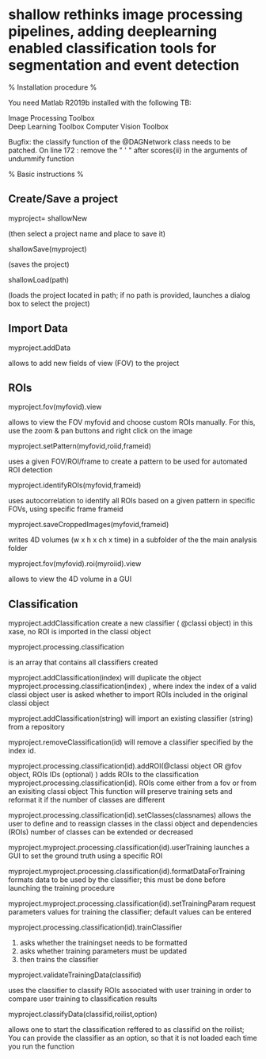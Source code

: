 # shallow rethinks image processing pipelines, adding deeplearning enabled classification tools for segmentation and event detection

% Installation procedure %

You need Matlab R2019b installed with the following TB:


Image Processing Toolbox  
Deep Learning Toolbox
Computer Vision Toolbox


Bugfix: the classify function of the @DAGNetwork class needs to be patched. On line 172 :
remove the " ' " after scores{ii} in the arguments of undummify function


% Basic instructions %


Create/Save a project
---------------------

myproject= shallowNew

 (then select a project name and place to save it)

shallowSave(myproject)

(saves the project)

shallowLoad(path)

(loads the project located in path; if no path is provided, launches a dialog box to select the project)


Import Data
------------

myproject.addData

allows to add new fields of view (FOV) to the project


ROIs
----

myproject.fov(myfovid).view

allows to view the FOV myfovid and choose custom ROIs manually. For this, use the zoom & pan buttons and right click on the image

myproject.setPattern(myfovid,roiid,frameid)

uses a given FOV/ROI/frame to create a pattern to be used for automated ROI detection

myproject.identifyROIs(myfovid,frameid)

uses autocorrelation to identify all ROIs based on a given pattern in specific FOVs, using specific frame frameid

myproject.saveCroppedImages(myfovid,frameid)

writes 4D volumes (w x h x ch x time) in a subfolder of the the main analysis folder

myproject.fov(myfovid).roi(myroiid).view

allows to view the 4D volume in a GUI

Classification
--------------

myproject.addClassification
create a new classifier  ( @classi object)
in this xase, no ROI is imported in the classi object

myproject.processing.classification

is an array that contains all classifiers created

myproject.addClassification(index) will duplicate the object myproject.processing.classification(index) , where index the index of a valid classi object
user is asked whether to import ROIs included in the original classi object

myproject.addClassification(string) will import an existing classifier (string) from a repository

myproject.removeClassification(id) will remove a classifier specified by the index id.

myproject.processing.classification(id).addROI(@classi object OR @fov object, ROIs IDs (optional) )
adds ROIs to the classification myproject.processing.classification(id).
ROIs come either from a fov or from an exisiting classi object
This function will preserve training sets and reformat it if the number of classes are different

myproject.processing.classification(id).setClasses(classnames)
allows the user to define and to reassign classes in the classi object and dependencies (ROIs)
number of classes can be extended or decreased

myproject.myproject.processing.classification(id).userTraining
launches a GUI to set the ground truth using a specific ROI

myproject.myproject.processing.classification(id).formatDataForTraining
formats data to be used by the classifier;
this must be done before launching the training procedure

myproject.myproject.processing.classification(id).setTrainingParam
request parameters values for training the classifier; default values can be entered

myproject.processing.classification(id).trainClassifier
1) asks whether the trainingset needs to be formatted
2) asks whether training parameters must be updated
3) then trains the classifier

myproject.validateTrainingData(classifid)

uses the classifier to classify ROIs associated with user training in order to compare user training to classification results

myproject.classifyData(classifid,roilist,option)

allows one to start the classification reffered to as classifid on the roilist; You can provide the classifier as an option, so that it is not loaded each time you run the function

